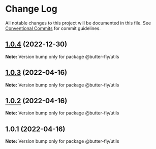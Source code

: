 # Change Log

All notable changes to this project will be documented in this file.
See [Conventional Commits](https://conventionalcommits.org) for commit guidelines.

## [1.0.4](https://github.com/it-fuhao/butter-fly/compare/@butter-fly/utils@1.0.3...@butter-fly/utils@1.0.4) (2022-12-30)

**Note:** Version bump only for package @butter-fly/utils






## [1.0.3](https://github.com/it-fuhao/butter-fly/compare/@butter-fly/utils@1.0.2...@butter-fly/utils@1.0.3) (2022-04-16)

**Note:** Version bump only for package @butter-fly/utils





## [1.0.2](https://github.com/it-fuhao/butter-fly/compare/@butter-fly/utils@1.0.1...@butter-fly/utils@1.0.2) (2022-04-16)

**Note:** Version bump only for package @butter-fly/utils





## 1.0.1 (2022-04-16)

**Note:** Version bump only for package @butter-fly/utils
